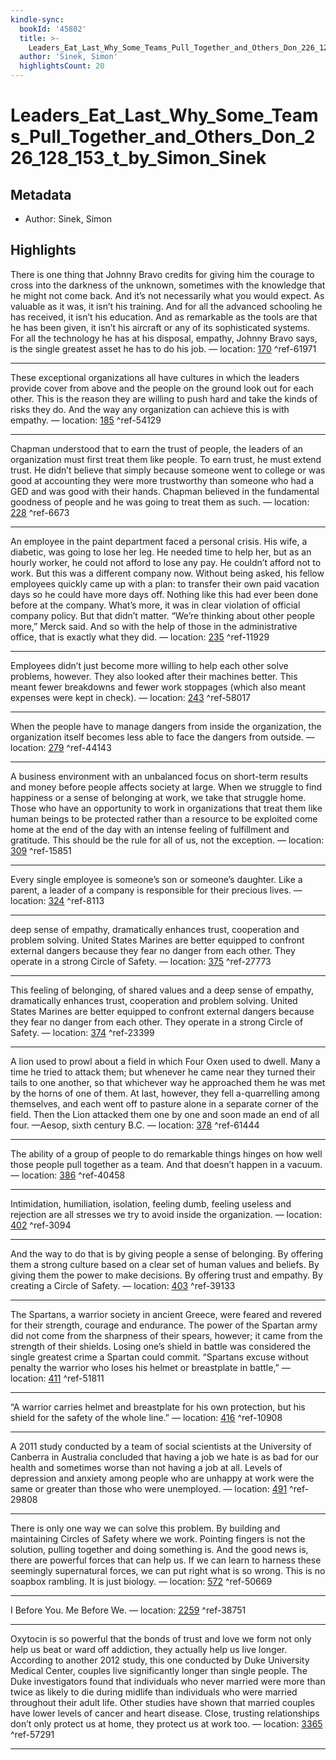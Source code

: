 ```yaml
---
kindle-sync:
  bookId: '45802'
  title: >-
    Leaders_Eat_Last_Why_Some_Teams_Pull_Together_and_Others_Don_226_128_153_t_by_Simon_Sinek
  author: 'Sinek, Simon'
  highlightsCount: 20
---
```

# Leaders_Eat_Last_Why_Some_Teams_Pull_Together_and_Others_Don_226_128_153_t_by_Simon_Sinek
## Metadata
* Author: Sinek, Simon

## Highlights
There is one thing that Johnny Bravo credits for giving him the courage to cross into the darkness of the unknown, sometimes with the knowledge that he might not come back. And it’s not necessarily what you would expect. As valuable as it was, it isn’t his training. And for all the advanced schooling he has received, it isn’t his education. And as remarkable as the tools are that he has been given, it isn’t his aircraft or any of its sophisticated systems. For all the technology he has at his disposal, empathy, Johnny Bravo says, is the single greatest asset he has to do his job. — location: [170]() ^ref-61971

---
These exceptional organizations all have cultures in which the leaders provide cover from above and the people on the ground look out for each other. This is the reason they are willing to push hard and take the kinds of risks they do. And the way any organization can achieve this is with empathy. — location: [185]() ^ref-54129

---
Chapman understood that to earn the trust of people, the leaders of an organization must first treat them like people. To earn trust, he must extend trust. He didn’t believe that simply because someone went to college or was good at accounting they were more trustworthy than someone who had a GED and was good with their hands. Chapman believed in the fundamental goodness of people and he was going to treat them as such. — location: [228]() ^ref-6673

---
An employee in the paint department faced a personal crisis. His wife, a diabetic, was going to lose her leg. He needed time to help her, but as an hourly worker, he could not afford to lose any pay. He couldn’t afford not to work. But this was a different company now. Without being asked, his fellow employees quickly came up with a plan: to transfer their own paid vacation days so he could have more days off. Nothing like this had ever been done before at the company. What’s more, it was in clear violation of official company policy. But that didn’t matter. “We’re thinking about other people more,” Merck said. And so with the help of those in the administrative office, that is exactly what they did. — location: [235]() ^ref-11929

---
Employees didn’t just become more willing to help each other solve problems, however. They also looked after their machines better. This meant fewer breakdowns and fewer work stoppages (which also meant expenses were kept in check). — location: [243]() ^ref-58017

---
When the people have to manage dangers from inside the organization, the organization itself becomes less able to face the dangers from outside. — location: [279]() ^ref-44143

---
A business environment with an unbalanced focus on short-term results and money before people affects society at large. When we struggle to find happiness or a sense of belonging at work, we take that struggle home. Those who have an opportunity to work in organizations that treat them like human beings to be protected rather than a resource to be exploited come home at the end of the day with an intense feeling of fulfillment and gratitude. This should be the rule for all of us, not the exception. — location: [309]() ^ref-15851

---
Every single employee is someone’s son or someone’s daughter. Like a parent, a leader of a company is responsible for their precious lives. — location: [324]() ^ref-8113

---
deep sense of empathy, dramatically enhances trust, cooperation and problem solving. United States Marines are better equipped to confront external dangers because they fear no danger from each other. They operate in a strong Circle of Safety. — location: [375]() ^ref-27773

---
This feeling of belonging, of shared values and a deep sense of empathy, dramatically enhances trust, cooperation and problem solving. United States Marines are better equipped to confront external dangers because they fear no danger from each other. They operate in a strong Circle of Safety. — location: [374]() ^ref-23399

---
A lion used to prowl about a field in which Four Oxen used to dwell. Many a time he tried to attack them; but whenever he came near they turned their tails to one another, so that whichever way he approached them he was met by the horns of one of them. At last, however, they fell a-quarrelling among themselves, and each went off to pasture alone in a separate corner of the field. Then the Lion attacked them one by one and soon made an end of all four. —Aesop, sixth century B.C. — location: [378]() ^ref-61444

---
The ability of a group of people to do remarkable things hinges on how well those people pull together as a team. And that doesn’t happen in a vacuum. — location: [386]() ^ref-40458

---
Intimidation, humiliation, isolation, feeling dumb, feeling useless and rejection are all stresses we try to avoid inside the organization. — location: [402]() ^ref-3094

---
And the way to do that is by giving people a sense of belonging. By offering them a strong culture based on a clear set of human values and beliefs. By giving them the power to make decisions. By offering trust and empathy. By creating a Circle of Safety. — location: [403]() ^ref-39133

---
The Spartans, a warrior society in ancient Greece, were feared and revered for their strength, courage and endurance. The power of the Spartan army did not come from the sharpness of their spears, however; it came from the strength of their shields. Losing one’s shield in battle was considered the single greatest crime a Spartan could commit. “Spartans excuse without penalty the warrior who loses his helmet or breastplate in battle,” — location: [411]() ^ref-51811

---
“A warrior carries helmet and breastplate for his own protection, but his shield for the safety of the whole line.” — location: [416]() ^ref-10908

---
A 2011 study conducted by a team of social scientists at the University of Canberra in Australia concluded that having a job we hate is as bad for our health and sometimes worse than not having a job at all. Levels of depression and anxiety among people who are unhappy at work were the same or greater than those who were unemployed. — location: [491]() ^ref-29808

---
There is only one way we can solve this problem. By building and maintaining Circles of Safety where we work. Pointing fingers is not the solution, pulling together and doing something is. And the good news is, there are powerful forces that can help us. If we can learn to harness these seemingly supernatural forces, we can put right what is so wrong. This is no soapbox rambling. It is just biology. — location: [572]() ^ref-50669

---
I Before You. Me Before We. — location: [2259]() ^ref-38751

---
Oxytocin is so powerful that the bonds of trust and love we form not only help us beat or ward off addiction, they actually help us live longer. According to another 2012 study, this one conducted by Duke University Medical Center, couples live significantly longer than single people. The Duke investigators found that individuals who never married were more than twice as likely to die during midlife than individuals who were married throughout their adult life. Other studies have shown that married couples have lower levels of cancer and heart disease. Close, trusting relationships don’t only protect us at home, they protect us at work too. — location: [3365]() ^ref-57291

---
